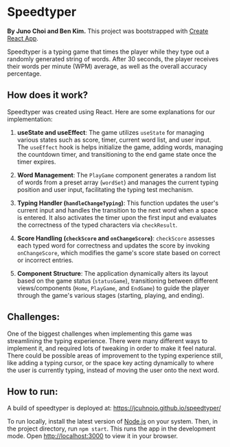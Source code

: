 # Speedtyper

**By Juno Choi and Ben Kim.** This project was bootstrapped with [Create React App](https://github.com/facebook/create-react-app).

Speedtyper is a typing game that times the player while they type out a randomly generated string of words. After 30 seconds, the player receives their words per minute (WPM) average, as well as the overall accuracy percentage.

## How does it work?

Speedtyper was created using React. Here are some explanations for our implementation:

1.  **useState and useEffect**: The game utilizes `useState` for managing various states such as score, timer, current word list, and user input. The `useEffect` hook is helps initialize the game, adding words, managing the countdown timer, and transitioning to the end game state once the timer expires.

2.  **Word Management**: The `PlayGame` component generates a random list of words from a preset array (`wordSet`) and manages the current typing position and user input, facilitating the typing test mechanism.

3.  **Typing Handler (`handleChangeTyping`)**: This function updates the user's current input and handles the transition to the next word when a space is entered. It also activates the timer upon the first input and evaluates the correctness of the typed characters via `checkResult`.

4.  **Score Handling (`checkScore` and `onChangeScore`)**: `checkScore` assesses each typed word for correctness and updates the score by invoking `onChangeScore`, which modifies the game's score state based on correct or incorrect entries.

5.  **Component Structure**: The application dynamically alters its layout based on the game status (`statusGame`), transitioning between different views/components (`Home`, `PlayGame`, and `EndGame`) to guide the player through the game's various stages (starting, playing, and ending).

## Challenges:

One of the biggest challenges when implementing this game was streamlining the typing experience. There were many different ways to implement it, and required lots of tweaking in order to make it feel natural. There could be possible areas of improvement to the typing experience still, like adding a typing cursor, or the space key acting dynamically to where the user is currently typing, instead of moving the user onto the next word.

## How to run:

A build of speedtyper is deployed at: <https://jcuhnoio.github.io/speedtyper/>

To run locally, install the latest version of [Node.js](https://nodejs.org/) on your system. Then, in the project directory, run `npm start`. This runs the app in the development mode. Open <http://localhost:3000> to view it in your browser.
